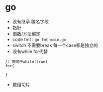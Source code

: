 # go 
- 没有继承  匿名字段
- 指针
- 函数/方法绑定
- code fmt  :    ```go fmt main.go```
- switch  不需要break 每一个case都是独立的
- 没有while for代替

```
// 等同于while(true)
for{

}
```

- 数组切片


